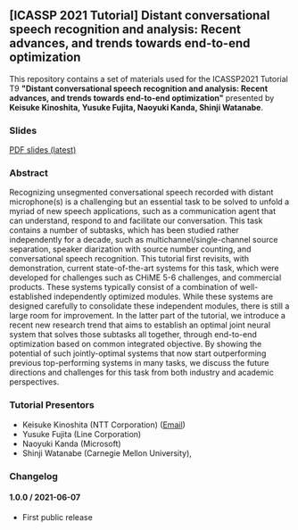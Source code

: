 ## [ICASSP 2021 Tutorial] Distant conversational speech recognition and analysis: Recent advances, and trends towards end-to-end optimization

This repository contains a set of materials used for the ICASSP2021 Tutorial T9 **"Distant conversational speech recognition and analysis: Recent advances, and trends towards end-to-end optimization"** presented by **Keisuke Kinoshita, Yusuke Fujita, Naoyuki Kanda, Shinji Watanabe**.

### Slides

[PDF slides (latest)](ICASSP2021_tutorial_T9_slides.pdf)

### Abstract

Recognizing unsegmented conversational speech recorded with distant microphone(s) is a challenging but an essential task to be solved to unfold a myriad of new speech applications, such as a communication agent that can understand, respond to and facilitate our conversation. This task contains a number of subtasks, which has been studied rather independently for a decade, such as multichannel/single-channel source separation, speaker diarization with source number counting, and conversational speech recognition. This tutorial first revisits, with demonstration, current state-of-the-art systems for this task, which were developed for challenges such as CHiME 5-6 challenges, and commercial products. These systems typically consist of a combination of well-established independently optimized modules. While these systems are designed carefully to consolidate these independent modules, there is still a large room for improvement. In the latter part of the tutorial, we introduce a recent new research trend that aims to establish an optimal joint neural system that solves those subtasks all together, through end-to-end optimization based on common integrated objective. By showing the potential of such jointly-optimal systems that now start outperforming previous top-performing systems in many tasks, we discuss the future directions and challenges for this task from both industry and academic perspectives.

### Tutorial Presentors
- Keisuke Kinoshita (NTT Corporation) ([Email](mailto:keisuke.kinoshita@ieee.org))
- Yusuke Fujita (Line Corporation)
- Naoyuki Kanda (Microsoft)
- Shinji Watanabe (Carnegie Mellon University), 



### Changelog

#### 1.0.0 / 2021-06-07

* First public release
